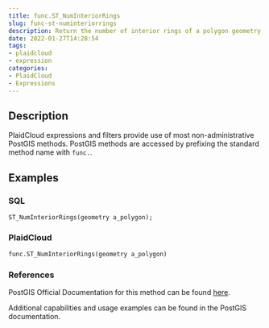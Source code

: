 ```yaml
---
title: func.ST_NumInteriorRings
slug: func-st-numinteriorrings
description: Return the number of interior rings of a polygon geometry
date: 2022-01-27T14:28:54
tags:
- plaidcloud
- expression
categories:
- PlaidCloud
- Expressions
---
```



## Description


PlaidCloud expressions and filters provide use of most non-administrative PostGIS methods. PostGIS methods are accessed by prefixing the standard method name with `func.`.



## Examples


### SQL



```
ST_NumInteriorRings(geometry a_polygon);
```


### PlaidCloud



```python
func.ST_NumInteriorRings(geometry a_polygon)
```


### References


PostGIS Official Documentation for this method can be found [here](https://postgis.net/docs/manual-3.1/ST_NumInteriorRings.html).



Additional capabilities and usage examples can be found in the PostGIS documentation.


